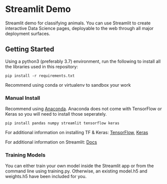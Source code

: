 # Streamlit Demo

Streamlit demo for classifying animals. You can use Streamlit to create interactive Data Science pages, deployable to the web through all major deployment surfaces. 

## Getting Started

Using a python3 (preferably 3.7) environment, run the following to install all the libraries used in this repository:
```
pip install -r requirements.txt
```
Recommend using conda or virtualenv to sandbox your work

### Manual Install 
Recommend using [Anaconda](https://www.anaconda.com/distribution/). Anaconda does not come with TensorFlow or Keras so you will need to install those seperately. 
```
pip install pandas numpy streamlit tensorflow keras
```
For additional information on installing TF & Keras: [TensorFlow](https://www.tensorflow.org/install), [Keras](https://keras.io/#installation)

For additional information on Streamlit: [Docs](https://streamlit.io/docs/)

### Training Models
You can either train your own model inside the Streamlit app or from the command line using training.py. Otherwise, an existing model.h5 and weights.h5 have been included for you. 

